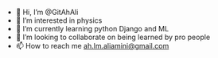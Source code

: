 - 👋 Hi, I’m @GitAhAli
- 👀 I’m interested in physics
- 🌱 I’m currently learning python Django and ML
- 💞️ I’m looking to collaborate on being learned by pro people
- 📫 How to reach me ah.lm.aliamini@gmail.com

<!---
GitAhAli/GitAhAli is a ✨ special ✨ repository because its `README.md` (this file) appears on your GitHub profile.
You can click the Preview link to take a look at your changes.
--->
